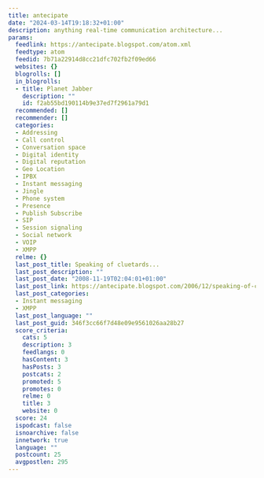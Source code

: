 ```yaml
---
title: antecipate
date: "2024-03-14T19:18:32+01:00"
description: anything real-time communication architecture...
params:
  feedlink: https://antecipate.blogspot.com/atom.xml
  feedtype: atom
  feedid: 7b71a22914d8cc21dfc702fb2f09ed66
  websites: {}
  blogrolls: []
  in_blogrolls:
  - title: Planet Jabber
    description: ""
    id: f2ab55bd190114b9e37ed7f2961a79d1
  recommended: []
  recommender: []
  categories:
  - Addressing
  - Call control
  - Conversation space
  - Digital identity
  - Digital reputation
  - Geo Location
  - IPBX
  - Instant messaging
  - Jingle
  - Phone system
  - Presence
  - Publish Subscribe
  - SIP
  - Session signaling
  - Social network
  - VOIP
  - XMPP
  relme: {}
  last_post_title: Speaking of cluetards...
  last_post_description: ""
  last_post_date: "2008-11-19T02:04:01+01:00"
  last_post_link: https://antecipate.blogspot.com/2006/12/speaking-of-cluetards.html
  last_post_categories:
  - Instant messaging
  - XMPP
  last_post_language: ""
  last_post_guid: 346f3cc66f7d48e09e9561026aa28b27
  score_criteria:
    cats: 5
    description: 3
    feedlangs: 0
    hasContent: 3
    hasPosts: 3
    postcats: 2
    promoted: 5
    promotes: 0
    relme: 0
    title: 3
    website: 0
  score: 24
  ispodcast: false
  isnoarchive: false
  innetwork: true
  language: ""
  postcount: 25
  avgpostlen: 295
---
```


